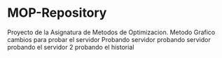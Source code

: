 # MOP-Repository
Proyecto de la Asignatura de Metodos de Optimizacion.
Metodo Grafico
cambios para probar el servidor
Probando servidor
probando servidor
probando el servidor 2
probando el historial